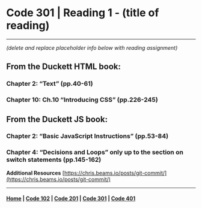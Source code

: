 # Code 301 | Reading 1 - (title of reading)
***
*(delete and replace placeholder info below with reading assignment)*

## From the Duckett HTML book:
### Chapter 2: “Text” (pp.40-61)



### Chapter 10: Ch.10 “Introducing CSS” (pp.226-245)


## From the Duckett JS book:
### Chapter 2: “Basic JavaScript Instructions” (pp.53-84)



### Chapter 4: “Decisions and Loops” only up to the section on switch statements (pp.145-162)

**Additional Resources**
[https://chris.beams.io/posts/git-commit/](https://chris.beams.io/posts/git-commit/)



***

#### [Home](README.md) | [Code 102](102.md) | [Code 201](201.md) | [Code 301](301.md) | [Code 401](401.md)